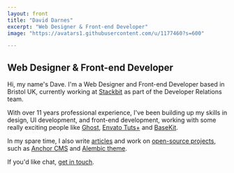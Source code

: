 ```yaml
---
layout: front
title: "David Darnes"
excerpt: "Web Designer & Front-end Developer"
image: "https://avatars1.githubusercontent.com/u/1177460?s=600"

---
```


## Web Designer & Front-end Developer

Hi, my name's Dave. I'm a Web Designer and Front-end Developer based in Bristol UK, currently working at [Stackbit](https://stackbit.com) as part of the Developer Relations team.

With over 11 years professional experience, I've been building up my skills in design, UI development, and front-end development, working with some really exciting people like [Ghost](https://ghost.org), [Envato Tuts+](https://tutsplus.com/) and [BaseKit](https://basekit.com).

In my spare time, I also write [articles](https://david.darn.es) and work on [open-source projects](https://daviddarnes.github.io), such as [Anchor CMS](https://github.com/anchorcms/anchor-cms) and [Alembic theme](https://alembic.darn.es).

If you'd like chat, [get in touch](http://enable-javascript.com/ "my email").
